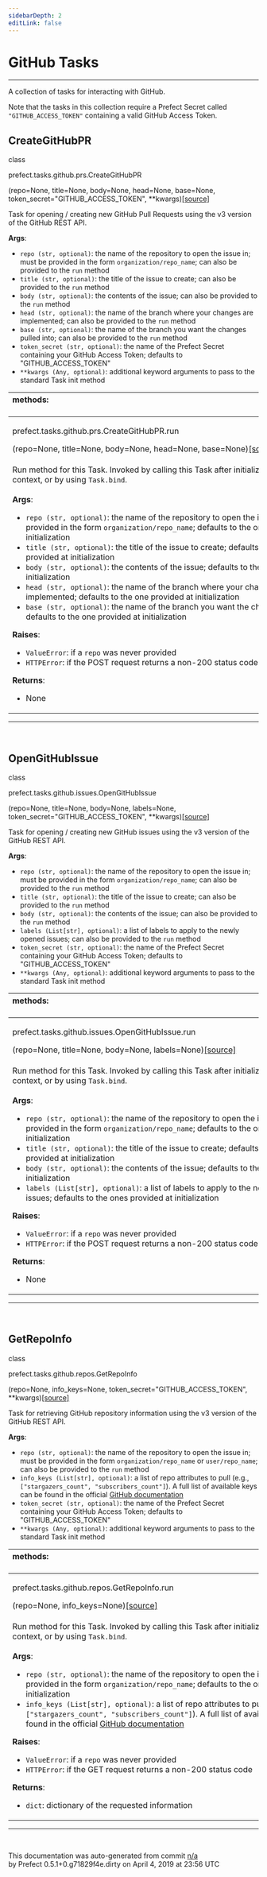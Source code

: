 ```yaml
---
sidebarDepth: 2
editLink: false
---
```

# GitHub Tasks
---
A collection of tasks for interacting with GitHub.

Note that the tasks in this collection require a Prefect Secret called `"GITHUB_ACCESS_TOKEN"`
containing a valid GitHub Access Token.
 ## CreateGitHubPR
 <div class='class-sig' id='prefect-tasks-github-prs-creategithubpr'><p class="prefect-sig">class </p><p class="prefect-class">prefect.tasks.github.prs.CreateGitHubPR</p>(repo=None, title=None, body=None, head=None, base=None, token_secret="GITHUB_ACCESS_TOKEN", **kwargs)<span class="source"><a href="https://github.com/PrefectHQ/prefect/blob/master/src/prefect/tasks/github/prs.py#L11">[source]</a></span></div>

Task for opening / creating new GitHub Pull Requests using the v3 version of the GitHub REST API.

**Args**:     <ul class="args"><li class="args">`repo (str, optional)`: the name of the repository to open the issue in; must be provided in the         form `organization/repo_name`; can also be provided to the `run` method     </li><li class="args">`title (str, optional)`: the title of the issue to create; can also be provided to the `run` method     </li><li class="args">`body (str, optional)`: the contents of the issue; can also be provided to the `run` method     </li><li class="args">`head (str, optional)`: the name of the branch where your changes are implemented; can also         be provided to the `run` method     </li><li class="args">`base (str, optional)`: the name of the branch you want the changes pulled into; can also         be provided to the `run` method     </li><li class="args">`token_secret (str, optional)`: the name of the Prefect Secret containing your GitHub Access Token;         defaults to "GITHUB_ACCESS_TOKEN"     </li><li class="args">`**kwargs (Any, optional)`: additional keyword arguments to pass to the standard Task init method</li></ul>

|methods: &nbsp;&nbsp;&nbsp;&nbsp;&nbsp;&nbsp;&nbsp;&nbsp;&nbsp;&nbsp;&nbsp;&nbsp;&nbsp;&nbsp;&nbsp;&nbsp;&nbsp;&nbsp;&nbsp;&nbsp;&nbsp;&nbsp;&nbsp;&nbsp;&nbsp;&nbsp;&nbsp;&nbsp;&nbsp;&nbsp;&nbsp;&nbsp;&nbsp;&nbsp;&nbsp;&nbsp;&nbsp;&nbsp;&nbsp;&nbsp;&nbsp;&nbsp;&nbsp;&nbsp;&nbsp;&nbsp;&nbsp;&nbsp;&nbsp;&nbsp;&nbsp;&nbsp;&nbsp;&nbsp;&nbsp;&nbsp;&nbsp;&nbsp;&nbsp;&nbsp;&nbsp;&nbsp;&nbsp;&nbsp;&nbsp;&nbsp;&nbsp;&nbsp;&nbsp;&nbsp;&nbsp;&nbsp;&nbsp;&nbsp;&nbsp;&nbsp;&nbsp;&nbsp;&nbsp;&nbsp;&nbsp;&nbsp;&nbsp;&nbsp;&nbsp;&nbsp;&nbsp;&nbsp;&nbsp;&nbsp;&nbsp;&nbsp;&nbsp;&nbsp;&nbsp;&nbsp;&nbsp;&nbsp;&nbsp;&nbsp;&nbsp;&nbsp;&nbsp;&nbsp;&nbsp;&nbsp;&nbsp;&nbsp;&nbsp;&nbsp;&nbsp;&nbsp;&nbsp;&nbsp;&nbsp;&nbsp;&nbsp;&nbsp;&nbsp;&nbsp;&nbsp;&nbsp;&nbsp;&nbsp;&nbsp;&nbsp;&nbsp;&nbsp;&nbsp;&nbsp;&nbsp;&nbsp;&nbsp;&nbsp;&nbsp;&nbsp;&nbsp;&nbsp;&nbsp;&nbsp;&nbsp;&nbsp;&nbsp;&nbsp;&nbsp;&nbsp;&nbsp;&nbsp;&nbsp;&nbsp;|
|:----|
 | <div class='method-sig' id='prefect-tasks-github-prs-creategithubpr-run'><p class="prefect-class">prefect.tasks.github.prs.CreateGitHubPR.run</p>(repo=None, title=None, body=None, head=None, base=None)<span class="source"><a href="https://github.com/PrefectHQ/prefect/blob/master/src/prefect/tasks/github/prs.py#L47">[source]</a></span></div>
<p class="methods">Run method for this Task. Invoked by calling this Task after initialization within a Flow context, or by using `Task.bind`.<br><br>**Args**:     <ul class="args"><li class="args">`repo (str, optional)`: the name of the repository to open the issue in; must be provided in the         form `organization/repo_name`; defaults to the one provided at initialization     </li><li class="args">`title (str, optional)`: the title of the issue to create; defaults to the one provided at initialization     </li><li class="args">`body (str, optional)`: the contents of the issue; defaults to the one provided at initialization     </li><li class="args">`head (str, optional)`: the name of the branch where your changes are implemented;         defaults to the one provided at initialization     </li><li class="args">`base (str, optional)`: the name of the branch you want the changes pulled into;         defaults to the one provided at initialization</li></ul>**Raises**:     <ul class="args"><li class="args">`ValueError`: if a `repo` was never provided     </li><li class="args">`HTTPError`: if the POST request returns a non-200 status code</li></ul>**Returns**:     <ul class="args"><li class="args">None</li></ul></p>|

---
<br>

 ## OpenGitHubIssue
 <div class='class-sig' id='prefect-tasks-github-issues-opengithubissue'><p class="prefect-sig">class </p><p class="prefect-class">prefect.tasks.github.issues.OpenGitHubIssue</p>(repo=None, title=None, body=None, labels=None, token_secret="GITHUB_ACCESS_TOKEN", **kwargs)<span class="source"><a href="https://github.com/PrefectHQ/prefect/blob/master/src/prefect/tasks/github/issues.py#L11">[source]</a></span></div>

Task for opening / creating new GitHub issues using the v3 version of the GitHub REST API.

**Args**:     <ul class="args"><li class="args">`repo (str, optional)`: the name of the repository to open the issue in; must be provided in the         form `organization/repo_name`; can also be provided to the `run` method     </li><li class="args">`title (str, optional)`: the title of the issue to create; can also be provided to the `run` method     </li><li class="args">`body (str, optional)`: the contents of the issue; can also be provided to the `run` method     </li><li class="args">`labels (List[str], optional)`: a list of labels to apply to the newly opened issues; can also         be provided to the `run` method     </li><li class="args">`token_secret (str, optional)`: the name of the Prefect Secret containing your GitHub Access Token;         defaults to "GITHUB_ACCESS_TOKEN"     </li><li class="args">`**kwargs (Any, optional)`: additional keyword arguments to pass to the standard Task init method</li></ul>

|methods: &nbsp;&nbsp;&nbsp;&nbsp;&nbsp;&nbsp;&nbsp;&nbsp;&nbsp;&nbsp;&nbsp;&nbsp;&nbsp;&nbsp;&nbsp;&nbsp;&nbsp;&nbsp;&nbsp;&nbsp;&nbsp;&nbsp;&nbsp;&nbsp;&nbsp;&nbsp;&nbsp;&nbsp;&nbsp;&nbsp;&nbsp;&nbsp;&nbsp;&nbsp;&nbsp;&nbsp;&nbsp;&nbsp;&nbsp;&nbsp;&nbsp;&nbsp;&nbsp;&nbsp;&nbsp;&nbsp;&nbsp;&nbsp;&nbsp;&nbsp;&nbsp;&nbsp;&nbsp;&nbsp;&nbsp;&nbsp;&nbsp;&nbsp;&nbsp;&nbsp;&nbsp;&nbsp;&nbsp;&nbsp;&nbsp;&nbsp;&nbsp;&nbsp;&nbsp;&nbsp;&nbsp;&nbsp;&nbsp;&nbsp;&nbsp;&nbsp;&nbsp;&nbsp;&nbsp;&nbsp;&nbsp;&nbsp;&nbsp;&nbsp;&nbsp;&nbsp;&nbsp;&nbsp;&nbsp;&nbsp;&nbsp;&nbsp;&nbsp;&nbsp;&nbsp;&nbsp;&nbsp;&nbsp;&nbsp;&nbsp;&nbsp;&nbsp;&nbsp;&nbsp;&nbsp;&nbsp;&nbsp;&nbsp;&nbsp;&nbsp;&nbsp;&nbsp;&nbsp;&nbsp;&nbsp;&nbsp;&nbsp;&nbsp;&nbsp;&nbsp;&nbsp;&nbsp;&nbsp;&nbsp;&nbsp;&nbsp;&nbsp;&nbsp;&nbsp;&nbsp;&nbsp;&nbsp;&nbsp;&nbsp;&nbsp;&nbsp;&nbsp;&nbsp;&nbsp;&nbsp;&nbsp;&nbsp;&nbsp;&nbsp;&nbsp;&nbsp;&nbsp;&nbsp;&nbsp;&nbsp;|
|:----|
 | <div class='method-sig' id='prefect-tasks-github-issues-opengithubissue-run'><p class="prefect-class">prefect.tasks.github.issues.OpenGitHubIssue.run</p>(repo=None, title=None, body=None, labels=None)<span class="source"><a href="https://github.com/PrefectHQ/prefect/blob/master/src/prefect/tasks/github/issues.py#L43">[source]</a></span></div>
<p class="methods">Run method for this Task. Invoked by calling this Task after initialization within a Flow context, or by using `Task.bind`.<br><br>**Args**:     <ul class="args"><li class="args">`repo (str, optional)`: the name of the repository to open the issue in; must be provided in the         form `organization/repo_name`; defaults to the one provided at initialization     </li><li class="args">`title (str, optional)`: the title of the issue to create; defaults to the one provided at initialization     </li><li class="args">`body (str, optional)`: the contents of the issue; defaults to the one provided at initialization     </li><li class="args">`labels (List[str], optional)`: a list of labels to apply to the newly opened issues; defaults to the ones provided         at initialization</li></ul>**Raises**:     <ul class="args"><li class="args">`ValueError`: if a `repo` was never provided     </li><li class="args">`HTTPError`: if the POST request returns a non-200 status code</li></ul>**Returns**:     <ul class="args"><li class="args">None</li></ul></p>|

---
<br>

 ## GetRepoInfo
 <div class='class-sig' id='prefect-tasks-github-repos-getrepoinfo'><p class="prefect-sig">class </p><p class="prefect-class">prefect.tasks.github.repos.GetRepoInfo</p>(repo=None, info_keys=None, token_secret="GITHUB_ACCESS_TOKEN", **kwargs)<span class="source"><a href="https://github.com/PrefectHQ/prefect/blob/master/src/prefect/tasks/github/repos.py#L11">[source]</a></span></div>

Task for retrieving GitHub repository information using the v3 version of the GitHub REST API.

**Args**:     <ul class="args"><li class="args">`repo (str, optional)`: the name of the repository to open the issue in; must be provided in the         form `organization/repo_name` or `user/repo_name`; can also be provided to the `run` method     </li><li class="args">`info_keys (List[str], optional)`: a list of repo attributes to pull (e.g., `["stargazers_count", "subscribers_count"]`).         A full list of available keys can be found in the official [GitHub documentation](https://developer.github.com/v3/repos/)     </li><li class="args">`token_secret (str, optional)`: the name of the Prefect Secret containing your GitHub Access Token;         defaults to "GITHUB_ACCESS_TOKEN"     </li><li class="args">`**kwargs (Any, optional)`: additional keyword arguments to pass to the standard Task init method</li></ul>

|methods: &nbsp;&nbsp;&nbsp;&nbsp;&nbsp;&nbsp;&nbsp;&nbsp;&nbsp;&nbsp;&nbsp;&nbsp;&nbsp;&nbsp;&nbsp;&nbsp;&nbsp;&nbsp;&nbsp;&nbsp;&nbsp;&nbsp;&nbsp;&nbsp;&nbsp;&nbsp;&nbsp;&nbsp;&nbsp;&nbsp;&nbsp;&nbsp;&nbsp;&nbsp;&nbsp;&nbsp;&nbsp;&nbsp;&nbsp;&nbsp;&nbsp;&nbsp;&nbsp;&nbsp;&nbsp;&nbsp;&nbsp;&nbsp;&nbsp;&nbsp;&nbsp;&nbsp;&nbsp;&nbsp;&nbsp;&nbsp;&nbsp;&nbsp;&nbsp;&nbsp;&nbsp;&nbsp;&nbsp;&nbsp;&nbsp;&nbsp;&nbsp;&nbsp;&nbsp;&nbsp;&nbsp;&nbsp;&nbsp;&nbsp;&nbsp;&nbsp;&nbsp;&nbsp;&nbsp;&nbsp;&nbsp;&nbsp;&nbsp;&nbsp;&nbsp;&nbsp;&nbsp;&nbsp;&nbsp;&nbsp;&nbsp;&nbsp;&nbsp;&nbsp;&nbsp;&nbsp;&nbsp;&nbsp;&nbsp;&nbsp;&nbsp;&nbsp;&nbsp;&nbsp;&nbsp;&nbsp;&nbsp;&nbsp;&nbsp;&nbsp;&nbsp;&nbsp;&nbsp;&nbsp;&nbsp;&nbsp;&nbsp;&nbsp;&nbsp;&nbsp;&nbsp;&nbsp;&nbsp;&nbsp;&nbsp;&nbsp;&nbsp;&nbsp;&nbsp;&nbsp;&nbsp;&nbsp;&nbsp;&nbsp;&nbsp;&nbsp;&nbsp;&nbsp;&nbsp;&nbsp;&nbsp;&nbsp;&nbsp;&nbsp;&nbsp;&nbsp;&nbsp;&nbsp;&nbsp;&nbsp;|
|:----|
 | <div class='method-sig' id='prefect-tasks-github-repos-getrepoinfo-run'><p class="prefect-class">prefect.tasks.github.repos.GetRepoInfo.run</p>(repo=None, info_keys=None)<span class="source"><a href="https://github.com/PrefectHQ/prefect/blob/master/src/prefect/tasks/github/repos.py#L37">[source]</a></span></div>
<p class="methods">Run method for this Task. Invoked by calling this Task after initialization within a Flow context, or by using `Task.bind`.<br><br>**Args**:     <ul class="args"><li class="args">`repo (str, optional)`: the name of the repository to open the issue in; must be provided in the         form `organization/repo_name`; defaults to the one provided at initialization     </li><li class="args">`info_keys (List[str], optional)`: a list of repo attributes to pull (e.g., `["stargazers_count", "subscribers_count"]`).         A full list of available keys can be found in the official [GitHub documentation](https://developer.github.com/v3/repos/)</li></ul>**Raises**:     <ul class="args"><li class="args">`ValueError`: if a `repo` was never provided     </li><li class="args">`HTTPError`: if the GET request returns a non-200 status code</li></ul>**Returns**:     <ul class="args"><li class="args">`dict`: dictionary of the requested information</li></ul></p>|

---
<br>


<p class="auto-gen">This documentation was auto-generated from commit <a href='https://github.com/PrefectHQ/prefect/commit/n/a'>n/a</a> </br>by Prefect 0.5.1+0.g71829f4e.dirty on April 4, 2019 at 23:56 UTC</p>